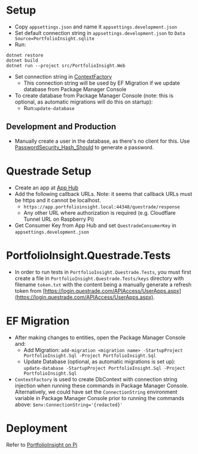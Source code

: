 # Setup

- Copy `appsettings.json` and name it `appsettings.development.json`
- Set default connection string in `appsettings.development.json` to `Data Source=PortfolioInsight.sqlite`
- Run:

```
dotnet restore
dotnet build
dotnet run --project src/PortfolioInsight.Web
```

- Set connection string in [ContextFactory](https://github.com/johnnyoshika/portfolioinsight/blob/main/src/PortfolioInsight.Sql/ContextFactory.cs)
  - This connection string will be used by EF Migration if we update database from Package Manager Console
- To create database from Package Manager Console (note: this is optional, as automatic migrations will do this on startup):
  - Run:`update-database`

## Development and Production

- Manually create a user in the database, as there's no client for this. Use [PasswordSecurity_Hash_Should](https://github.com/johnnyoshika/portfolioinsight/blob/main/test/PortfolioInsight.Domain.Tests/Security/PasswordSecurity_Hash_Should.cs) to generate a password.

# Questrade Setup

- Create an app at [App Hub](https://login.questrade.com/APIAccess/UserApps.aspx)
- Add the following callback URLs. Note: it seems that callback URLs must be https and it cannot be localhost.
  - `https://app.portfolioinsight.local:44348/questrade/response`
  - Any other URL where authorization is required (e.g. Cloudflare Tunnel URL on Raspberry Pi)
- Get Consumer Key from App Hub and set `QuestradeConsumerKey` in `appsettings.development.json`

# PortfolioInsight.Questrade.Tests

- In order to run tests in `PortfolioInsight.Questrade.Tests`, you must first create a file in `PortfolioInsight.Questrade.Tests/keys` directory with filename `token.txt` with the content being a manually generate a refresh token from [https://login.questrade.com/APIAccess/UserApps.aspx](https://login.questrade.com/APIAccess/UserApps.aspx).

# EF Migration

- After making changes to entities, open the Package Manager Console and:
  - Add Migration: `add-migration <migration name> -StartupProject PortfolioInsight.Sql -Project PortfolioInsight.Sql`
  - Update Database (optional, as automatic migrations is set up): `update-database -StartupProject PortfolioInsight.Sql -Project PortfolioInsight.Sql`
- `ContextFactory` is used to create DbContext with connection string injection when running these commands in Package Manager Console. Alternatively, we could have set the `ConnectionString` environment variable in Package Manager Console prior to running the commands above: `$env:ConnectionString='{redacted}'`

# Deployment

Refer to [PortfolioInsight on Pi](https://docs.google.com/document/d/1xS6VdkAlF7i67e3akkh3Dl6_vonzcmqAng2yJKYf17Y/edit)
